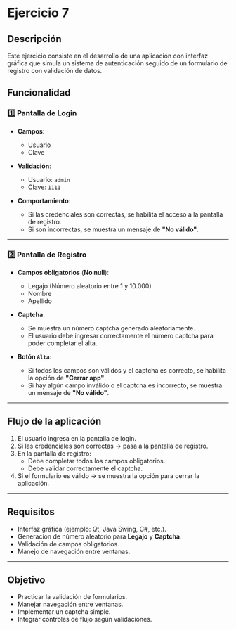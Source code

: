 # Ejercicio 7

## Descripción

Este ejercicio consiste en el desarrollo de una aplicación con interfaz gráfica que simula un sistema de autenticación seguido de un formulario de registro con validación de datos.

## Funcionalidad

### 1️⃣ Pantalla de Login

- **Campos**:
  - Usuario
  - Clave

- **Validación**:
  - Usuario: `admin`
  - Clave: `1111`

- **Comportamiento**:
  - Si las credenciales son correctas, se habilita el acceso a la pantalla de registro.
  - Si son incorrectas, se muestra un mensaje de **"No válido"**.

---

### 2️⃣ Pantalla de Registro

- **Campos obligatorios** (**No null**):
  - Legajo (Número aleatorio entre 1 y 10.000)
  - Nombre
  - Apellido

- **Captcha**:
  - Se muestra un número captcha generado aleatoriamente.
  - El usuario debe ingresar correctamente el número captcha para poder completar el alta.

- **Botón `Alta`**:
  - Si todos los campos son válidos y el captcha es correcto, se habilita la opción de **"Cerrar app"**.
  - Si hay algún campo inválido o el captcha es incorrecto, se muestra un mensaje de **"No válido"**.

---

## Flujo de la aplicación

1. El usuario ingresa en la pantalla de login.
2. Si las credenciales son correctas → pasa a la pantalla de registro.
3. En la pantalla de registro:
    - Debe completar todos los campos obligatorios.
    - Debe validar correctamente el captcha.
4. Si el formulario es válido → se muestra la opción para cerrar la aplicación.

---

## Requisitos

- Interfaz gráfica (ejemplo: Qt, Java Swing, C#, etc.).
- Generación de número aleatorio para **Legajo** y **Captcha**.
- Validación de campos obligatorios.
- Manejo de navegación entre ventanas.

---

## Objetivo

- Practicar la validación de formularios.
- Manejar navegación entre ventanas.
- Implementar un captcha simple.
- Integrar controles de flujo según validaciones.
